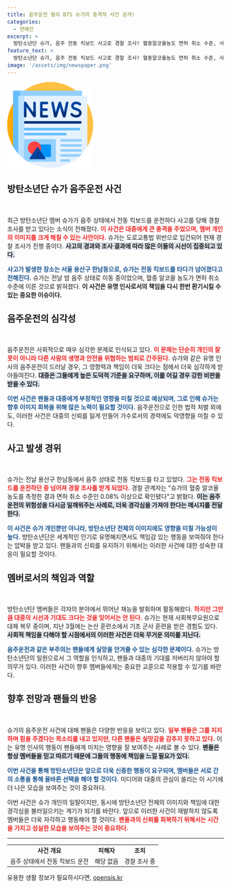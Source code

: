 ```yaml
---
title: 음주운전 혐의 BTS 슈가의 충격적 사건 공개!
categories:
  - 연예인
excerpt: >
  방탄소년단 슈가, 음주 전동 킥보드 사고로 경찰 조사! 혈중알코올농도 면허 취소 수준, 사회복무 중인 그에게 무슨 일이? 클릭해서 자세한 내용 확인해보세요!
feature_text: >
  방탄소년단 슈가, 음주 전동 킥보드 사고로 경찰 조사! 혈중알코올농도 면허 취소 수준, 사회복무 중인 그에게 무슨 일이? 클릭해서 자세한 내용 확인해보세요!
image: '/assets/img/newspaper.png'
---
```


<p><img src="/assets/img/newspaper.png" alt="kimp 속보" /></p>

<h2 data-ke-size="size26">방탄소년단 슈가 음주운전 사건</h2>

<p data-ke-size="size16">&nbsp;</p>

<p>최근 방탄소년단 멤버 슈가가 음주 상태에서 전동 킥보드를 운전하다 사고를 당해 경찰 조사를 받고 있다는 소식이 전해졌다. <b><span style="color: #ee2323;">이 사건은 대중에게 큰 충격을 주었으며, 멤버 개인의 이미지를 크게 해칠 수 있는 사안이다.</span></b> 슈가는 도로교통법 위반으로 입건되어 현재 경찰 조사가 진행 중이다. <b><span style="background-color: #21538527;">사고의 경과와 조사 결과에 따라 많은 이들의 시선이 집중되고 있다.</span></b></p>

<p><b><span style="color: #1a5490;">사고가 발생한 장소는 서울 용산구 한남동으로, 슈가는 전동 킥보드를 타다가 넘어졌다고 전해진다.</span></b> 슈가는 전날 밤 음주 상태로 이동 중이었으며, 혈중 알코올 농도가 면허 취소 수준에 이른 것으로 밝혀졌다. <b>이 사건은 유명 인사로서의 책임을 다시 한번 환기시킬 수 있는 중요한 이슈이다.</b></p>

<h2 data-ke-size="size26">음주운전의 심각성</h2>

<p data-ke-size="size16">&nbsp;</p>

<p>음주운전은 사회적으로 매우 심각한 문제로 인식되고 있다. <b><span style="color: #ee2323;">이 문제는 단순히 개인의 잘못이 아니라 다른 사람의 생명과 안전을 위협하는 범죄로 간주된다.</span></b> 슈가와 같은 유명 인사의 음주운전이 드러날 경우, 그 영향력과 책임이 더욱 크다는 점에서 더욱 심각하게 받아들여진다. <b><span style="background-color: #21538527;">대중은 그들에게 높은 도덕적 기준을 요구하며, 이를 어길 경우 강한 비판을 받을 수 있다.</span></b></p>

<p><b><span style="color: #1a5490;">이번 사건은 팬들과 대중에게 부정적인 영향을 미칠 것으로 예상되며, 그로 인해 슈가는 향후 이미지 회복을 위해 많은 노력이 필요할 것이다.</span></b> 음주운전으로 인한 법적 처벌 외에도, 이러한 사건은 대중의 신뢰를 잃게 만들어 가수로서의 경력에도 악영향을 미칠 수 있다. </p>

<h2 data-ke-size="size26">사고 발생 경위</h2>

<p data-ke-size="size16">&nbsp;</p>

<p>슈가는 전날 용산구 한남동에서 음주 상태로 전동 킥보드를 타고 있었다. <b><span style="color: #ee2323;">그는 전동 킥보드를 운전하던 중 넘어져 경찰 조사를 받게 되었다.</span></b> 경찰 관계자는 "슈가의 혈중 알코올 농도를 측정한 결과 면허 취소 수준인 0.08% 이상으로 확인됐다"고 밝혔다. <b><span style="background-color: #21538527;">이는 음주운전의 위험성을 다시금 일깨워주는 사례로, 더욱 경각심을 가져야 한다는 메시지를 전달한다.</span></b></p>

<p><b><span style="color: #1a5490;">이 사건은 슈가 개인뿐만 아니라, 방탄소년단 전체의 이미지에도 영향을 미칠 가능성이 높다.</span></b> 방탄소년단은 세계적인 인기로 유명해지면서도 책임감 있는 행동을 보여줘야 한다는 압박을 받고 있다. 팬들과의 신뢰를 유지하기 위해서는 이러한 사건에 대한 성숙한 대응이 필요할 것이다.</p>

<h2 data-ke-size="size26">멤버로서의 책임과 역할</h2>

<p data-ke-size="size16">&nbsp;</p>

<p>방탄소년단 멤버들은 각자의 분야에서 뛰어난 재능을 발휘하며 활동해왔다. <b><span style="color: #ee2323;">하지만 그만큼 대중의 시선과 기대도 크다는 것을 잊어서는 안 된다.</span></b> 슈가는 현재 사회복무요원으로 대체 복무 중이며, 지난 3월에는 논산 훈련소에서 기초 군사 훈련을 받은 경험도 있다. <b><span style="background-color: #21538527;">사회적 책임을 다해야 할 시점에서의 이러한 사건은 더욱 무거운 의미를 지닌다.</span></b></p>

<p><b><span style="color: #1a5490;">음주운전과 같은 부주의는 팬들에게 실망을 안겨줄 수 있는 심각한 문제이다.</span></b> 슈가는 방탄소년단의 일원으로서 그 역할을 인식하고, 팬들과 대중의 기대를 저버리지 않아야 할 의무가 있다. 이러한 사건이 향후 멤버들에게는 중요한 교훈으로 작용할 수 있기를 바란다.</p>

<h2 data-ke-size="size26">향후 전망과 팬들의 반응</h2>

<p data-ke-size="size16">&nbsp;</p>

<p>슈가의 음주운전 사건에 대해 팬들은 다양한 반응을 보이고 있다. <b><span style="color: #ee2323;">일부 팬들은 그를 지지하며 힘을 주겠다는 목소리를 내고 있지만, 다른 팬들은 실망감을 감추지 못하고 있다.</span></b> 이는 유명 인사의 행동이 팬들에게 미치는 영향을 잘 보여주는 사례로 볼 수 있다. <b><span style="background-color: #21538527;">팬들은 항상 멤버들을 믿고 따르기 때문에 그들의 행동에 책임을 느낄 필요가 있다.</span></b></p>

<p><b><span style="color: #1a5490;">이번 사건을 통해 방탄소년단은 앞으로 더욱 신중한 행동이 요구되며, 멤버들은 서로 간의 소통을 통해 올바른 선택을 해야 할 것이다.</span></b> 미디어와 대중의 관심이 쏠리는 이 시기에 더 나은 모습을 보여주는 것이 중요하다. </p>

<p>이번 사건은 슈가 개인의 일탈이지만, 동시에 방탄소년단 전체의 이미지와 책임에 대한 경각심을 불러일으키는 계기가 되기를 바란다. 앞으로 이러한 사건이 재발하지 않도록 멤버들은 더욱 자각하고 행동해야 할 것이다. <b><span style="color: #ee2323;">팬들과의 신뢰를 회복하기 위해서는 시간을 가지고 성실한 모습을 보여주는 것이 중요하다.</span></b> </p>

<hr>

<table>
<tr>
<td style="text-align: center; height: 17px;"><b>사건 개요</b></td>
<td style="text-align: center; height: 17px;"><b>피해자</b></td>
<td style="text-align: center; height: 17px;"><b>조치</b></td>
</tr>
<tr>
<td style="text-align: center; height: 17px;">음주 상태에서 전동 킥보드 운전</td>
<td style="text-align: center; height: 17px;">해당 없음</td>
<td style="text-align: center; height: 17px;">경찰 조사 중</td>
</tr>
</table>
유용한 생활 정보가 필요하시다면, <a href="https://opensis.kr" rel="dofollow">opensis.kr</a>


